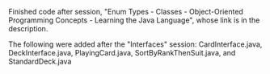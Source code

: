 Finished code after session, "Enum Types - Classes - Object-Oriented Programming Concepts - Learning the Java Language", whose link is in the description.

The following were added after the "Interfaces" session:
CardInterface.java, DeckInterface.java, PlayingCard.java, SortByRankThenSuit.java, and StandardDeck.java
